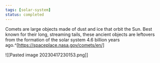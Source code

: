 ```yaml
---
tags: [solar-system]
status: completed
---
```

Comets are large objects made of dust and ice that orbit the Sun. Best known for their long, streaming tails, these ancient objects are leftovers from the formation of the solar system 4.6 billion years ago.^[https://spaceplace.nasa.gov/comets/en/]

![[Pasted image 20230417230153.png]]